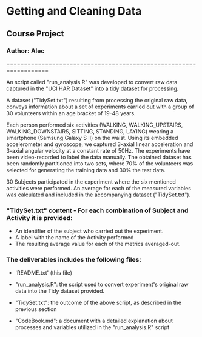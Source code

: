 # Getting and Cleaning Data
## Course Project

### Author: Alec
==================================================================

An script called "run_analysis.R" was developed to convert raw data captured in the "UCI HAR Dataset" into a tidy dataset for processing.

A dataset ("TidySet.txt") resulting from processing the original raw data, conveys information about a set of experiments carried out with a group of 30 volunteers within an age bracket of 19-48 years. 

Each person performed six activities (WALKING, WALKING_UPSTAIRS, WALKING_DOWNSTAIRS, SITTING, STANDING, LAYING) wearing a smartphone (Samsung Galaxy S II) on the waist. Using its embedded accelerometer and gyroscope, we captured 3-axial linear acceleration and 3-axial angular velocity at a constant rate of 50Hz. The experiments have been video-recorded to label the data manually. The obtained dataset has been randomly partitioned into two sets, where 70% of the volunteers was selected for generating the training data and 30% the test data. 

30 Subjects participated in the experiment where the six mentioned activities were performed. An average for each of the measured variables was calculated and included in the accompanying dataset ("TidySet.txt").

### "TidySet.txt" content - For each combination of Subject and Activity it is provided:

+ An identifier of the subject who carried out the experiment.
+ A label with the name of the Activity performed
+ The resulting average value for each of the metrics averaged-out.

### The deliverables includes the following files:

+ 'README.txt' (this file)

+ "run_analysis.R": the script used to convert experiment's original raw data into the Tidy dataset provided.

+ "TidySet.txt": the outcome of the above script, as described in the previous section

- "CodeBook.md": a document with a detailed explanation about processes and variables utilized in the "run_analysis.R" script


